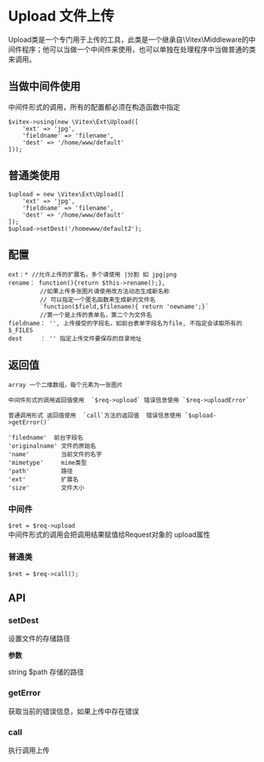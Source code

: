 # Upload 文件上传

Upload类是一个专门用于上传的工具，此类是一个继承自\Vitex\Middleware的中间件程序；他可以当做一个中间件来使用，也可以单独在处理程序中当做普通的类来调用。  

## 当做中间件使用
中间件形式的调用，所有的配置都必须在构造函数中指定  

	$vitex->using(new \Vitex\Ext\Upload([
		'ext' => 'jpg',  
		'fieldname' => 'filename',  
		'dest' => '/home/www/default'  
	]));

## 普通类使用 
	
	$upload = new \Vitex\Ext\Upload([
		'ext' => 'jpg',  
		'fieldname' => 'filename',  
		'dest' => '/home/www/default'  
	]);  
	$upload->setDest('/homewww/default2');  

## 配置 

    ext：* //允许上传的扩展名，多个请使用 |分割 如 jpg|png   
    rename： function(){return $this->rename();}, 
    		 //如果上传多张图片请使用改方法动态生成新名称   
    		 // 可以指定一个匿名函数来生成新的文件名    
    		 `function($field,$filename){ return 'newname';}`  
    		 //第一个是上传的表单名，第二个为文件名   
    fieldname： '', 上传接受的字段名，如前台表单字段名为file, 不指定会读取所有的$_FILES   
    dest     ： '' 指定上传文件要保存的目录地址

## 返回值 
	
	array 一个二维数组，每个元素为一张图片  
	
	中间件形式的调用返回值使用  `$req->upload` 错误信息使用 `$req->uploadError`  
	
	普通调用形式 返回值使用  `call`方法的返回值  错误信息使用 `$upload->getError()`  

    'filedname'  前台字段名   
    'originalname' 文件的原始名   
    'name'         当前文件的名字   
    'mimetype'     mime类型   
    'path'         路径   
    'ext'          扩展名   
    'size'         文件大小  


### 中间件
`$ret = $req->upload`   
中间件形式的调用会把调用结果赋值给Request对象的 upload属性 

### 普通类
`$ret = $req->call();`

## API  


### setDest 

设置文件的存储路径

**参数**  

string $path  存储的路径

### getError

获取当前的错误信息，如果上传中存在错误  

### call

执行调用上传